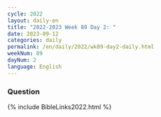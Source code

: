 ```yaml
---
cycle: 2022
layout: daily-en
title: "2022-2023 Week 89 Day 2: "
date: 2023-09-12
categories: daily
permalink: /en/daily/2022/wk89-day2-daily.html
weekNum: 89
dayNum: 2
language: English
---
```


### Question     

{% include BibleLinks2022.html %}

